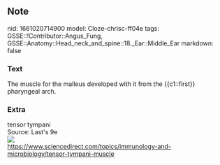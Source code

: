 ## Note
nid: 1661020714900
model: Cloze-chrisc-ff04e
tags: GSSE::!Contributor::Angus_Fung, GSSE::Anatomy::Head_neck_and_spine::18._Ear::Middle_Ear
markdown: false

### Text
The muscle for the malleus developed with it from the {{c1::first}} pharyngeal arch.

### Extra
<div>
  tensor tympani
</div>
<div>
  Source: Last's 9e
</div>
<div><img src="3-s2.0-B9780080450469002485-gr3.jpg"></div>
<div>
  <a href= 
  "https://www.sciencedirect.com/topics/immunology-and-microbiology/tensor-tympani-muscle">
  https://www.sciencedirect.com/topics/immunology-and-microbiology/tensor-tympani-muscle</a>
</div>

